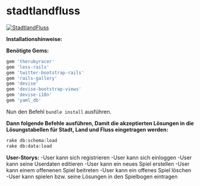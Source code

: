 # stadtlandfluss
[![StadtlandFluss](http://fs2.directupload.net/images/150227/mdjvbl4j.png)](http://stadtlandflussduell.herokuapp.com)

**Installationshinweise:**

**Benötigte Gems:**

```rb
gem 'therubyracer'
gem 'less-rails'
gem 'twitter-bootstrap-rails'
gem 'rails-gallery'
gem 'devise'
gem 'devise-bootstrap-views'
gem 'devise-i18n'
gem 'yaml_db'
```
Nun den Befehl ``` bundle install ``` ausführen.

**Dann folgende Befehle ausführen, Damit die akzeptierten Lösungen in die Lösungstabellen für Stadt, Land und Fluss eingetragen werden:**

```sh
rake db:schema:load
rake db:data:load  
```

**User-Storys:**
-User kann sich registrieren
-User kann sich einloggen
-User kann seine Userdaten editieren
-User kann ein neues Spiel erstellen
-User kann einem offenenen Spiel beitreten
-User kann ein offenes Spiel löschen
-User kann spielen bzw. seine Lösungen in den Spielbogen eintragen





